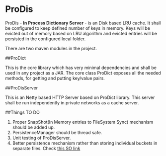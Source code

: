 # ProDis

ProDis - **In Process Dictionary Server** - is an Disk based LRU cache. It shall be configured to keep defined number of keys in memory.
Keys will be evicted out of memory based on LRU algorithm and evicted entries will be persisted in the configured local folder.

There are two maven modules in the project.

##ProDict

This is the core library which has very minimal dependencies and shall be used in any project as a JAR.
The core class ProDict exposes all the needed methods, for getting and putting key/value pairs.

##ProDisServer

This is an Netty based HTTP Server based on ProDict library. 
This server shall be run independently in private networks as a cache server.

##Things TO DO

1. Proper SnapShot(In Memory entries to FileSystem Sync) mechanism should be added up.
2. PersistenceManager should be thread safe.
3. Unit testing of ProDisServer.
4. Better persistence mechanism rather than storing individual buckets in separate files. Check [this SO link](http://stackoverflow.com/questions/35477294/storing-information-across-multiple-files-vs-single-file-with-offsets-in-index)